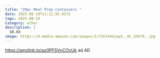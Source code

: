 ```yaml
---
title: "20pc Meal Prep Containers "
date: 2025-08-19T11:11:55.937Z
tags: 2025-08-19
Category: other
description: |
  10.XX
image: https://m.media-amazon.com/images/I/71klk4ejopS._AC_SX679_.jpg
---
```

https://amzlink.to/az0PFSVnCOvUk  ad  AD